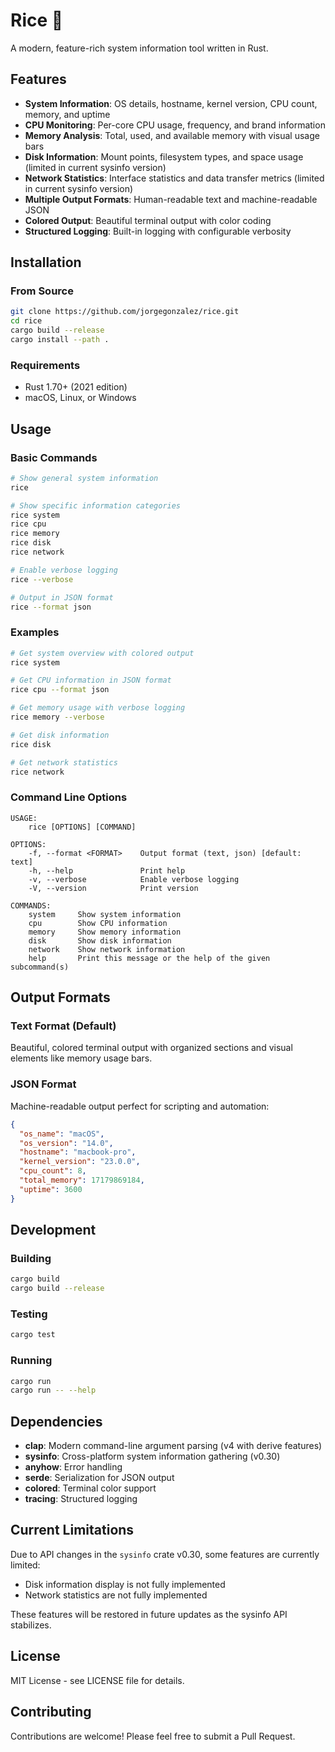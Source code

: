 # Rice 🍚

A modern, feature-rich system information tool written in Rust.

## Features

- **System Information**: OS details, hostname, kernel version, CPU count, memory, and uptime
- **CPU Monitoring**: Per-core CPU usage, frequency, and brand information
- **Memory Analysis**: Total, used, and available memory with visual usage bars
- **Disk Information**: Mount points, filesystem types, and space usage (limited in current sysinfo version)
- **Network Statistics**: Interface statistics and data transfer metrics (limited in current sysinfo version)
- **Multiple Output Formats**: Human-readable text and machine-readable JSON
- **Colored Output**: Beautiful terminal output with color coding
- **Structured Logging**: Built-in logging with configurable verbosity

## Installation

### From Source

```bash
git clone https://github.com/jorgegonzalez/rice.git
cd rice
cargo build --release
cargo install --path .
```

### Requirements

- Rust 1.70+ (2021 edition)
- macOS, Linux, or Windows

## Usage

### Basic Commands

```bash
# Show general system information
rice

# Show specific information categories
rice system
rice cpu
rice memory
rice disk
rice network

# Enable verbose logging
rice --verbose

# Output in JSON format
rice --format json
```

### Examples

```bash
# Get system overview with colored output
rice system

# Get CPU information in JSON format
rice cpu --format json

# Get memory usage with verbose logging
rice memory --verbose

# Get disk information
rice disk

# Get network statistics
rice network
```

### Command Line Options

```
USAGE:
    rice [OPTIONS] [COMMAND]

OPTIONS:
    -f, --format <FORMAT>    Output format (text, json) [default: text]
    -h, --help               Print help
    -v, --verbose            Enable verbose logging
    -V, --version            Print version

COMMANDS:
    system     Show system information
    cpu        Show CPU information
    memory     Show memory information
    disk       Show disk information
    network    Show network information
    help       Print this message or the help of the given subcommand(s)
```

## Output Formats

### Text Format (Default)

Beautiful, colored terminal output with organized sections and visual elements like memory usage bars.

### JSON Format

Machine-readable output perfect for scripting and automation:

```json
{
  "os_name": "macOS",
  "os_version": "14.0",
  "hostname": "macbook-pro",
  "kernel_version": "23.0.0",
  "cpu_count": 8,
  "total_memory": 17179869184,
  "uptime": 3600
}
```

## Development

### Building

```bash
cargo build
cargo build --release
```

### Testing

```bash
cargo test
```

### Running

```bash
cargo run
cargo run -- --help
```

## Dependencies

- **clap**: Modern command-line argument parsing (v4 with derive features)
- **sysinfo**: Cross-platform system information gathering (v0.30)
- **anyhow**: Error handling
- **serde**: Serialization for JSON output
- **colored**: Terminal color support
- **tracing**: Structured logging

## Current Limitations

Due to API changes in the `sysinfo` crate v0.30, some features are currently limited:

- Disk information display is not fully implemented
- Network statistics are not fully implemented

These features will be restored in future updates as the sysinfo API stabilizes.

## License

MIT License - see LICENSE file for details.

## Contributing

Contributions are welcome! Please feel free to submit a Pull Request.
